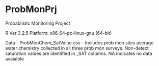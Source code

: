 # ProbMonPrj
Probablistic Monitoring Project

R Ver 3.2.5
Platform: x86_64-pc-linux-gnu (64-bit)

Data - ProbMonChem_SatValue.csv - Includes prob mon sites average water chemistry collected in all three prob mon surveys.  Non-detect saturation values are identified in _SAT columns.  NA indicates no data avaialble


